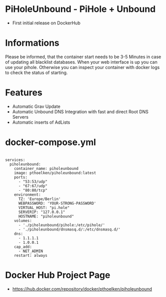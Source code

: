 # PiHoleUnbound - PiHole + Unbound
* First initial release on DockerHub

# Informations
Please be informed, that the container start needs to be 3-5 Minutes in case of updating all blacklist databases. When your web interface is up you can use your pihole. Otherwise you can inspect your container with docker logs <containername> to check the status of starting.

# Features
* Automatic Grav Update
* Automatic Unbound DNS Integration with fast and direct Root DNS Servers
* Automatic inserts of AdLists 

# docker-compose.yml
```version: "3.4"

services:
  piholeunbound:
    container_name: piholeunbound
    image: pthoelken/piholeunbound:latest
    ports:
      - "53:53/udp"
      - "67:67/udp"
      - "80:80/tcp"
    environment:
      TZ: 'Europe/Berlin'
      WEBPASSWORD: 'YOUR-STRONG-PASSWORD'
      VIRTUAL_HOST: "pi.hole"
      SERVERIP: "127.0.0.1"
      HOSTNAME: "piholeunbound"
    volumes:
      - './piholeunbound/pihole:/etc/pihole/'
      - './piholeunbound/dnsmasq.d/:/etc/dnsmasq.d/'
    dns: 
      - 1.1.1.1
      - 1.0.0.1
    cap_add:
      - NET_ADMIN
    restart: always
```

# Docker Hub Project Page
* https://hub.docker.com/repository/docker/pthoelken/piholeunbound